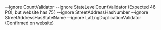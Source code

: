 --ignore CountValidator --ignore StateLevelCountValidator (Expected 46 POI, but website has 75)
--ignore StreetAddressHasNumber --ignore StreetAddressHasStateName --ignore LatLngDuplicationValidator (Confirmed on website)
